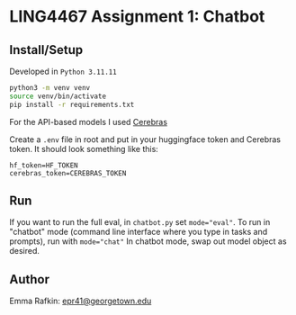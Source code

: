 # LING4467 Assignment 1: Chatbot

## Install/Setup
Developed in `Python 3.11.11`

```sh
python3 -m venv venv
source venv/bin/activate
pip install -r requirements.txt
```

For the API-based models I used [Cerebras](https://inference-docs.cerebras.ai/introduction)

Create a `.env` file in root and put in your huggingface token and Cerebras token. It should look something like this:

```
hf_token=HF_TOKEN
cerebras_token=CEREBRAS_TOKEN
```

## Run
If you want to run the full eval, in `chatbot.py` set `mode="eval"`.
To run in "chatbot" mode (command line interface where you type in tasks and prompts), run with `mode="chat"`
In chatbot mode, swap out model object as desired.
## Author
Emma Rafkin: epr41@georgetown.edu